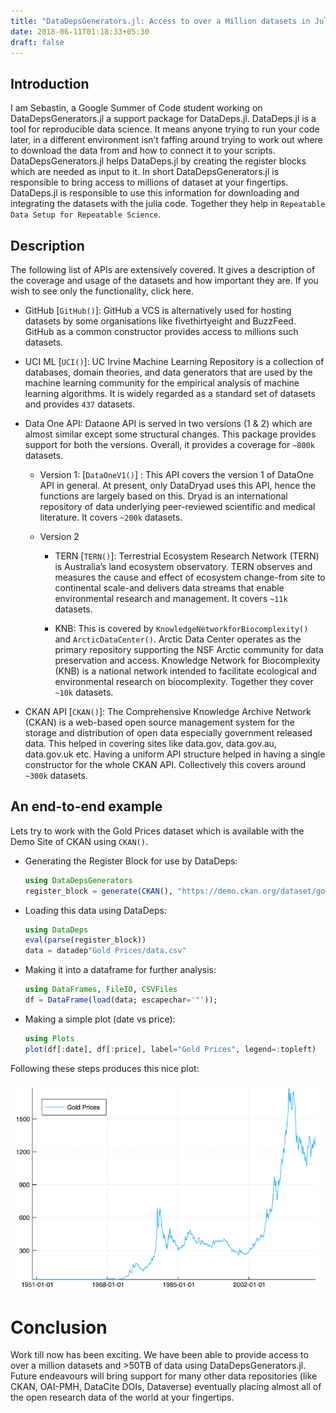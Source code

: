 ```yaml
---
title: "DataDepsGenerators.jl: Access to over a Million datasets in Julia"
date: 2018-06-11T01:18:33+05:30
draft: false
---
```


## Introduction
I am Sebastin, a Google Summer of Code student working on DataDepsGenerators.jl a support package for DataDeps.jl. DataDeps.jl is a tool for reproducible data science. It means anyone trying to run your code later, in a different environment isn’t faffing around trying to work out where to download the data from and how to connect it to your scripts. DataDepsGenerators.jl helps DataDeps.jl by creating the register blocks which are needed as input to it. In short DataDepsGenerators.jl is responsible to bring access to millions of dataset at your fingertips. DataDeps.jl is responsible to use this information for downloading and integrating the datasets with the julia code. Together they help in `Repeatable Data Setup for Repeatable Science`.

## Description

The following list of APIs are extensively covered. It gives a description of the coverage and usage of the datasets and how important they are. If you wish to see only the functionality, click here.

* GitHub [`GitHub()`]: GitHub a VCS is alternatively used for hosting datasets by some organisations like fivethirtyeight and BuzzFeed. GitHub as a common constructor provides access to millions such datasets.

* UCI ML [`UCI()`]: UC Irvine Machine Learning Repository is a collection of databases, domain theories, and data generators that are used by the machine learning community for the empirical analysis of machine learning algorithms. It is widely regarded as a standard set of datasets and provides `437` datasets.


* Data One API: Dataone API is served in two versions (1 & 2) which are almost similar except some structural changes. This package provides support for both the versions. Overall, it provides a coverage for `~800k` datasets.
    * Version 1: [`DataOneV1()`] : This API covers the version 1 of DataOne API in general. At present, only DataDryad uses this API, hence the functions are largely based on this. Dryad is an international repository of data underlying peer-reviewed scientific and medical literature. It covers `~200k` datasets.

    * Version 2
        * TERN [`TERN()`]: Terrestrial Ecosystem Research Network (TERN) is Australia’s land ecosystem observatory. TERN observes and measures the cause and effect of ecosystem change-from site to continental scale-and delivers data streams that enable environmental research and management. It covers `~11k` datasets.

        * KNB:
            This is covered by `KnowledgeNetworkforBiocomplexity()` and `ArcticDataCenter()`. Arctic Data Center operates as the primary repository supporting the NSF Arctic community for data preservation and access.  Knowledge Network for Biocomplexity (KNB) is a national network intended to facilitate ecological and environmental research on biocomplexity. Together they cover `~10k` datasets.

* CKAN API [`CKAN()`]: The Comprehensive Knowledge Archive Network (CKAN) is a web-based open source management system for the storage and distribution of open data especially government released data. This helped in covering sites like data.gov, data.gov.au, data.gov.uk etc. Having a uniform API structure helped in having a single constructor for the whole CKAN API. Collectively this covers around `~300k` datasets.

## An end-to-end example

Lets try to work with the Gold Prices dataset which is available with the Demo Site of CKAN using `CKAN()`.
    
* Generating the Register Block for use by DataDeps:
    
    ```julia
    using DataDepsGenerators
    register_block = generate(CKAN(), "https://demo.ckan.org/dataset/gold-prices", "Gold Prices");
    ```

* Loading this data using DataDeps:

    ```julia
    using DataDeps
    eval(parse(register_block))
    data = datadep"Gold Prices/data.csv"
    ```

* Making it into a dataframe for further analysis:

    ```julia
    using DataFrames, FileIO, CSVFiles
    df = DataFrame(load(data; escapechar='"'));
    ```

* Making a simple plot (date vs price):

    ```julia
    using Plots
    plot(df[:date], df[:price], label="Gold Prices", legend=:topleft)
    ```

Following these steps produces this nice plot:


![Image](/static/GoldPrices.png)

# Conclusion

Work till now has been exciting. We have been able to provide access to over a million datasets and >50TB of data using DataDepsGenerators.jl. Future endeavours will bring support for many other data repositories (like CKAN, OAI-PMH, DataCite DOIs, Dataverse) eventually placing almost all of the open research data of the world at your fingertips.
